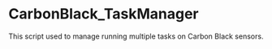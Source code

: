 # CarbonBlack_TaskManager
This script used to manage running multiple tasks on Carbon Black sensors.
